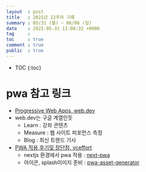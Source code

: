 ```yaml
---
layout  : post
title   : 2021년 22주차 기록
summary : 05/31 (월) ~ 06/06 (일)
date    : 2021-05-31 11:08:32 +0900
tag     : 
toc     : true
comment : true
public  : true
---
```

* TOC
{:toc}

# pwa 참고 링크

* [Progressive Web Apps, web.dev](https://web.dev/progressive-web-apps/)
* web.dev는 구글 계열인듯
  * Learn : 강좌 콘텐츠
  * Measure : 웹 사이트 퍼포먼스 측정
  * Blog : 최신 트렌드 기사
* [PWA 적용 후기및 장단점, yceffort](https://yceffort.kr/2020/11/pwa-pros-and-cons)
  * nextjs 환경에서 pwa 적용 : [next-pwa](https://github.com/shadowwalker/next-pwa)
  * 아이콘, splash이미지 준비 : [pwa-asset-generator](https://github.com/onderceylan/pwa-asset-generator)

#  

